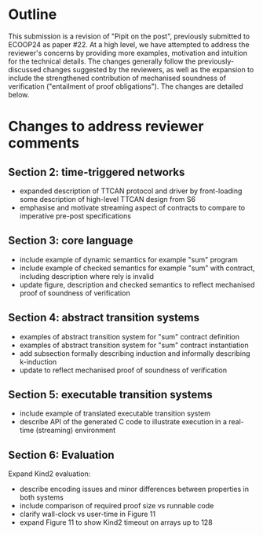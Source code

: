 # Outline

This submission is a revision of "Pipit on the post", previously submitted to ECOOP24 as paper #22.
At a high level, we have attempted to address the reviewer's concerns by providing more examples, motivation and intuition for the technical details.
The changes generally follow the previously-discussed changes suggested by the reviewers, as well as the expansion to include the strengthened contribution of mechanised soundness of verification ("entailment of proof obligations").
The changes are detailed below.

# Changes to address reviewer comments

## Section 2: time-triggered networks

* expanded description of TTCAN protocol and driver by front-loading some description of high-level TTCAN design from S6
* emphasise and motivate streaming aspect of contracts to compare to imperative pre-post specifications

## Section 3: core language

* include example of dynamic semantics for example "sum" program
* include example of checked semantics for example "sum" with contract, including description where rely is invalid
* update figure, description and checked semantics to reflect mechanised proof of soundness of verification

## Section 4: abstract transition systems

* examples of abstract transition system for "sum" contract definition
* examples of abstract transition system for "sum" contract instantiation
* add subsection formally describing induction and informally describing k-induction
* update to reflect mechanised proof of soundness of verification

## Section 5: executable transition systems

* include example of translated executable transition system
* describe API of the generated C code to illustrate execution in a real-time (streaming) environment

## Section 6: Evaluation
Expand Kind2 evaluation:
* describe encoding issues and minor differences between properties in both systems
* include comparison of required proof size vs runnable code
* clarify wall-clock vs user-time in Figure 11
* expand Figure 11 to show Kind2 timeout on arrays up to 128
